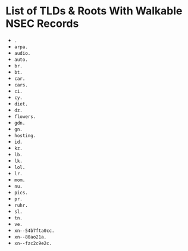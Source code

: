 # List of TLDs & Roots With Walkable NSEC Records

* `.`
* `arpa.`
* `audio.`
* `auto.`
* `br.`
* `bt.`
* `car.`
* `cars.`
* `ci.`
* `cy.`
* `diet.`
* `dz.`
* `flowers.`
* `gdn.`
* `gn.`
* `hosting.`
* `id.`
* `kz.`
* `lb.`
* `lk.`
* `lol.`
* `lr.`
* `mom.`
* `nu.`
* `pics.`
* `pr.`
* `ruhr.`
* `sl.`
* `tn.`
* `ve.`
* `xn--54b7fta0cc.`
* `xn--80ao21a.`
* `xn--fzc2c9e2c.`
